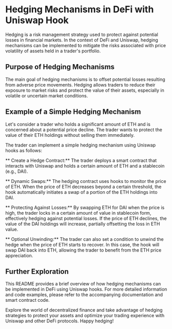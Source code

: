 # Hedging Mechanisms in DeFi with Uniswap Hook

Hedging is a risk management strategy used to protect against potential losses in financial markets. In the context of DeFi and Uniswap, hedging mechanisms can be implemented to mitigate the risks associated with price volatility of assets held in a trader's portfolio.

## Purpose of Hedging Mechanisms

The main goal of hedging mechanisms is to offset potential losses resulting from adverse price movements. Hedging allows traders to reduce their exposure to market risks and protect the value of their assets, especially in volatile or uncertain market conditions.

## Example of a Simple Hedging Mechanism
Let's consider a trader who holds a significant amount of ETH and is concerned about a potential price decline. The trader wants to protect the value of their ETH holdings without selling them immediately.

The trader can implement a simple hedging mechanism using Uniswap hooks as follows:

** Create a Hedge Contract:** The trader deploys a smart contract that interacts with Uniswap and holds a certain amount of ETH and a stablecoin (e.g., DAI).

** Dynamic Swaps:** The hedging contract uses hooks to monitor the price of ETH. When the price of ETH decreases beyond a certain threshold, the hook automatically initiates a swap of a portion of the ETH holdings into DAI.

** Protecting Against Losses:** By swapping ETH for DAI when the price is high, the trader locks in a certain amount of value in stablecoin form, effectively hedging against potential losses. If the price of ETH declines, the value of the DAI holdings will increase, partially offsetting the loss in ETH value.

** Optional Unwinding:** The trader can also set a condition to unwind the hedge when the price of ETH starts to recover. In this case, the hook will swap DAI back into ETH, allowing the trader to benefit from the ETH price appreciation.

## Further Exploration
This README provides a brief overview of how hedging mechanisms can be implemented in DeFi using Uniswap hooks. For more detailed information and code examples, please refer to the accompanying documentation and smart contract code.

Explore the world of decentralized finance and take advantage of hedging strategies to protect your assets and optimize your trading experience with Uniswap and other DeFi protocols. Happy hedging!